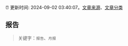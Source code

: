:alarm_clock: 更新时间: 2024-09-02 03:40:07。[文章来源](/README.md)、[文章分类](/TAGS.md)

## 报告


> 关键字：`报告`、`月报`




